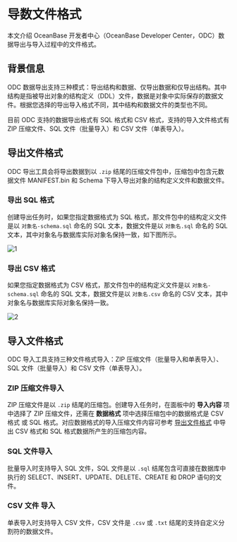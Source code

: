 # 导数文件格式

本文介绍 OceanBase 开发者中心（OceanBase Developer Center，ODC）数据导出与导入过程中的文件格式。

## 背景信息

ODC 数据导出支持三种模式：导出结构和数据、仅导出数据和仅导出结构。其中结构是指被导出对象的结构定义（DDL）文件，数据是对象中实际保存的数据文件。根据您选择的导出导入格式不同，其中结构和数据文件的类型也不同。

目前 ODC 支持的数据导出格式有 SQL 格式和 CSV 格式，支持的导入文件格式有 ZIP 压缩文件、SQL 文件（批量导入）和 CSV 文件（单表导入）。

## 导出文件格式

ODC 导出工具会将导出数据到以 `.zip` 结尾的压缩文件包中，压缩包中包含元数据文件 MANIFEST.bin 和 Schema 下导入导出对象的结构定义文件和数据文件。

### 导出 SQL 格式

创建导出任务时，如果您指定数据格式为 SQL 格式，那文件包中的结构定义文件是以 `对象名-schema.sql` 命名的 SQL 文本，数据文件是以 `对象名.sql` 命名的 SQL 文本，其中对象名与数据库实际对象名保持一致，如下图所示。

![1](https://help-static-aliyun-doc.aliyuncs.com/assets/img/zh-CN/2671938161/p263147.png)

### 导出 CSV 格式

如果您指定数据格式为 CSV 格式，那文件包中的结构定义文件是以 `对象名-schema.sql` 命名的 SQL 文本，数据文件是以 `对象名.csv` 命名的 CSV 文本，其中对象名与数据库实际对象名保持一致。

![2](https://help-static-aliyun-doc.aliyuncs.com/assets/img/zh-CN/3671938161/p263148.png)

## 导入文件格式

ODC 导入工具支持三种文件格式导入：ZIP 压缩文件（批量导入和单表导入）、SQL 文件（批量导入）和 CSV 文件（单表导入）。

### ZIP 压缩文件导入

ZIP 压缩文件是以 `.zip` 结尾的压缩包。创建导入任务时，在面板中的 **导入内容** 项中选择了 ZIP 压缩文件，还需在 **数据格式** 项中选择压缩包中的数据格式是 CSV 格式 或 SQL 格式。对应数据格式的导入压缩文件内容可参考 [导出文件格式](#导出文件格式) 中导出 CSV 格式和 SQL 格式数据所产生的压缩包内容。

### SQL 文件导入

批量导入时支持导入 SQL 文件，SQL 文件是以 `.sql` 结尾包含可直接在数据库中执行的 SELECT、INSERT、UPDATE、DELETE、CREATE 和 DROP 语句的文件。

### CSV 文件 导入

单表导入时支持导入 CSV 文件，CSV 文件是 `.csv` 或 `.txt` 结尾的支持自定义分割符的数据文件。

